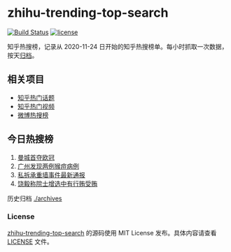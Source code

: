 # zhihu-trending-top-search

[![Build Status](https://github.com/justjavac/zhihu-trending-top-search/workflows/ci/badge.svg?branch=main)](https://github.com/justjavac/zhihu-trending-top-search/actions)
[![license](https://img.shields.io/github/license/justjavac/zhihu-trending-top-search)](https://github.com/justjavac/zhihu-trending-top-search/blob/main/LICENSE)

知乎热搜榜，记录从 2020-11-24 日开始的知乎热搜榜单。每小时抓取一次数据，按天[归档](./archives)。

## 相关项目

- [知乎热门话题](https://github.com/justjavac/zhihu-trending-hot-questions)
- [知乎热门视频](https://github.com/justjavac/zhihu-trending-hot-video)
- [微博热搜榜](https://github.com/justjavac/weibo-trending-hot-search)

## 今日热搜榜

<!-- BEGIN -->
<!-- 最后更新时间 Mon Jun 12 2023 07:06:45 GMT+0800 (China Standard Time) -->

1. [曼城首夺欧冠](https://www.zhihu.com/search?q=%E6%9B%BC%E5%9F%8E%E9%A6%96%E5%A4%BA%E6%AC%A7%E5%86%A0)
1. [广州发现两例猴痘病例](https://www.zhihu.com/search?q=%E5%B9%BF%E5%B7%9E%E5%8F%91%E7%8E%B0%E4%B8%A4%E4%BE%8B%E7%8C%B4%E7%97%98%E7%97%85%E4%BE%8B)
1. [私拆承重墙事件最新通报](https://www.zhihu.com/search?q=%E7%A7%81%E6%8B%86%E6%89%BF%E9%87%8D%E5%A2%99%E4%BA%8B%E4%BB%B6%E6%9C%80%E6%96%B0%E9%80%9A%E6%8A%A5)
1. [饶毅称院士增选中有行贿受贿](https://www.zhihu.com/search?q=%E9%A5%B6%E6%AF%85%E7%A7%B0%E9%99%A2%E5%A3%AB%E5%A2%9E%E9%80%89%E4%B8%AD%E6%9C%89%E8%A1%8C%E8%B4%BF%E5%8F%97%E8%B4%BF)

<!-- END -->

历史归档 [./archives](./archives)

### License

[zhihu-trending-top-search](https://github.com/justjavac/zhihu-trending-top-search) 的源码使用 MIT License
发布。具体内容请查看 [LICENSE](./LICENSE) 文件。
